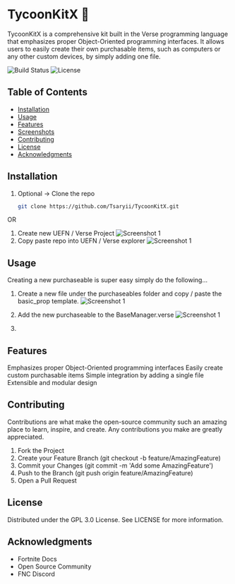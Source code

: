 # TycoonKitX 🚀

TycoonKitX is a comprehensive kit built in the Verse programming language that emphasizes proper Object-Oriented programming interfaces. It allows users to easily create their own purchasable items, such as computers or any other custom devices, by simply adding one file.

![Build Status](https://img.shields.io/github/workflow/status/Tsaryii/TycoonKitX/CI)
![License](https://img.shields.io/github/license/Tsaryii/TycoonKitX)

## Table of Contents

- [Installation](#installation)
- [Usage](#usage)
- [Features](#features)
- [Screenshots](#screenshots)
- [Contributing](#contributing)
- [License](#license)
- [Acknowledgments](#acknowledgments)

## Installation

1. Optional -> Clone the repo
   ```sh
   git clone https://github.com/Tsaryii/TycoonKitX.git

OR

1. Create new UEFN / Verse Project
    ![Screenshot 1](./Images/CreateUEFN.png)
2. Copy paste repo into UEFN / Verse explorer
    ![Screenshot 1](./Images/AddedFiles.png)

## Usage
Creating a new purchaseable is super easy simply do the following...

1. Create a new file under the purchaseables folder and copy / paste the basic_prop template.
    ![Screenshot 1](./Images/ExamplePropBuyable.png)

2. Add the new purchaseable to the BaseManager.verse
    ![Screenshot 1](./Images/BasicPropExample.png)


3.


## Features

Emphasizes proper Object-Oriented programming interfaces
Easily create custom purchasable items
Simple integration by adding a single file
Extensible and modular design

## Contributing

Contributions are what make the open-source community such an amazing place to learn, inspire, and create. Any contributions you make are greatly appreciated.

1. Fork the Project
2. Create your Feature Branch (git checkout -b feature/AmazingFeature)
3. Commit your Changes (git commit -m 'Add some AmazingFeature')
4. Push to the Branch (git push origin feature/AmazingFeature)
5. Open a Pull Request


## License
Distributed under the GPL 3.0 License. See LICENSE for more information.

## Acknowledgments
- Fortnite Docs
- Open Source Community
- FNC Discord